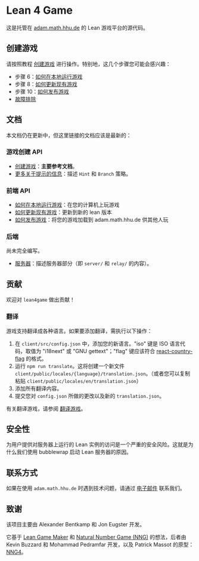 # Lean 4 Game

这是托管在 [adam.math.hhu.de](https://adam.math.hhu.de) 的 Lean 游戏平台的源代码。

## 创建游戏

请按照教程 [创建游戏](game-development/create_game.md) 进行操作。特别地，这几个步骤您可能会感兴趣：

* 步骤 6：[如何在本地运行游戏](getting-started/running_locally.md)
* 步骤 8：[如何更新现有游戏](getting-started/update_game.md)
* 步骤 10：[如何发布游戏](getting-started/publish_game.md)
* [故障排除](getting-started/troubleshoot.md)

## 文档

本文档仍在更新中，但这里链接的文档应该是最新的：

### 游戏创建 API

- [创建游戏](game-development/create_game.md)：**主要参考文档**。
- [更多关于提示的信息](game-development/hints.md)：描述 `Hint` 和 `Branch` 策略。

### 前端 API

* [如何在本地运行游戏](getting-started/running_locally.md)：在您的计算机上玩游戏
* [如何更新现有游戏](getting-started/update_game.md)：更新到新的 lean 版本
* [如何发布游戏](getting-started/publish_game.md)：将您的游戏加载到 adam.math.hhu.de 供其他人玩

### 后端

尚未完全编写。

* [服务器](server-deployment/DOCUMENTATION.md)：描述服务器部分（即 `server/` 和 `relay/` 的内容）。

## 贡献

欢迎对 `lean4game` 做出贡献！

### 翻译

游戏支持翻译成各种语言。如果要添加翻译，需执行以下操作：

1. 在 `client/src/config.json` 中，添加您的新语言。"iso" 键是 ISO 语言代码，取值为 "i18next" 或 "GNU gettext"；"flag" 键应该符合 [react-country-flag](https://www.npmjs.com/package/react-country-flag) 的格式。
2. 运行 `npm run translate`。这将创建一个新文件 `client/public/locales/{language}/translation.json`。（或者您可以复制粘贴 `client/public/locales/en/translation.json`）
3. 添加所有翻译内容。
4. 提交您对 `config.json` 所做的更改以及新的 `translation.json`。

有关翻译游戏，请参阅 [翻译游戏](game-development/translate.md)。

## 安全性

为用户提供对服务器上运行的 Lean 实例的访问是一个严重的安全风险。这就是为什么我们使用 bubblewrap 启动 Lean 服务器的原因。

## 联系方式

如果在使用 ```adam.math.hhu.de``` 时遇到技术问题，请通过 <a href="mailto:matvey.lorkish@hhu.de?subject=Lean4Game: <Your%20Question>">电子邮件</a> 联系我们。

## 致谢

该项目主要由 Alexander Bentkamp 和 Jon Eugster 开发。

它基于 [Lean Game Maker](https://github.com/mpedramfar/Lean-game-maker) 和 [Natural Number Game (NNG)](https://www.ma.imperial.ac.uk/~buzzard/xena/natural_number_game/) 的想法，后者由 Kevin Buzzard 和 Mohammad Pedramfar 开发，以及 Patrick Massot 的原型：[NNG4](https://github.com/PatrickMassot/NNG4)。
